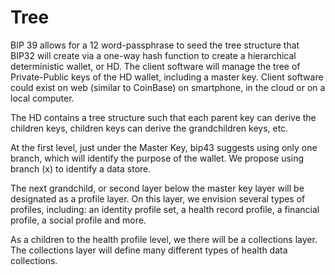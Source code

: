 # Tree

BIP 39 allows for a 12 word-passphrase to seed the tree structure that BIP32 will create via a one-way hash function to create a hierarchical deterministic wallet, or HD. The client software will manage the tree of Private-Public keys of the HD wallet, including a master key. Client software could exist on web (similar to CoinBase) on smartphone, in the cloud or on a local computer.

The HD contains a tree structure such that each parent key can derive the children keys, children keys can derive the grandchildren keys, etc. 

At the first level, just under the Master Key, bip43 suggests using only one branch, which will identify the purpose of the wallet. We propose using branch (x) to identify a data store. 

The next grandchild, or second layer below the master key layer will be designated as a profile layer. On this layer, we envision several types of profiles, including: an identity profile set, a health record profile, a financial profile, a social profile and more.

As a children to the health profile level, we there will be a collections layer. The collections layer will define many different types of health data collections.



